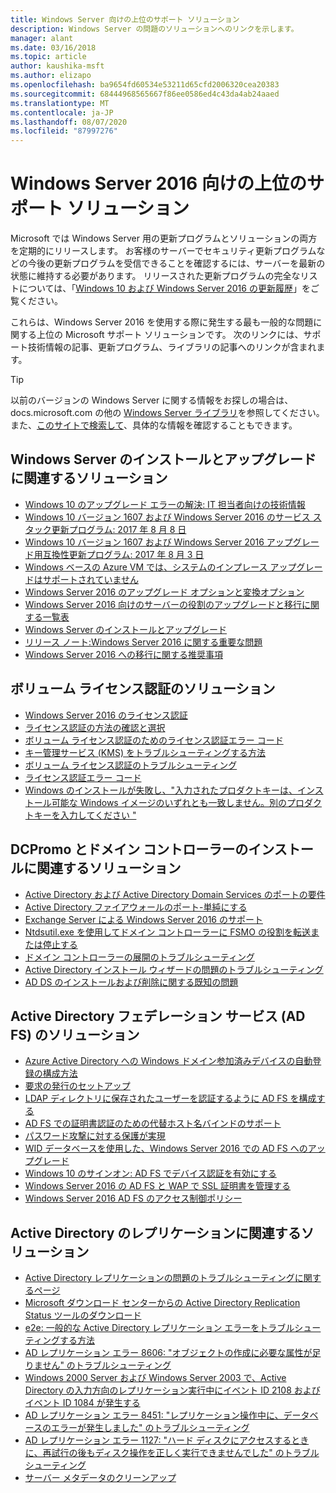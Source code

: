 ```yaml
---
title: Windows Server 向けの上位のサポート ソリューション
description: Windows Server の問題のソリューションへのリンクを示します。
manager: alant
ms.date: 03/16/2018
ms.topic: article
author: kaushika-msft
ms.author: elizapo
ms.openlocfilehash: ba9654fd60534e53211d65cfd2006320cea20383
ms.sourcegitcommit: 68444968565667f86ee0586ed4c43da4ab24aaed
ms.translationtype: MT
ms.contentlocale: ja-JP
ms.lasthandoff: 08/07/2020
ms.locfileid: "87997276"
---
```

# <a name="top-support-solutions-for-windows-server-2016"></a>Windows Server 2016 向けの上位のサポート ソリューション

Microsoft では Windows Server 用の更新プログラムとソリューションの両方を定期的にリリースします。 お客様のサーバーでセキュリティ更新プログラムなどの今後の更新プログラムを受信できることを確認するには、サーバーを最新の状態に維持する必要があります。 リリースされた更新プログラムの完全なリストについては、「[Windows 10 および Windows Server 2016 の更新履歴](https://support.microsoft.com/help/4000825/windows-10-windows-server-2016-update-history)」をご覧ください。

これらは、Windows Server 2016 を使用する際に発生する最も一般的な問題に関する上位の Microsoft サポート ソリューションです。 次のリンクには、サポート技術情報の記事、更新プログラム、ライブラリの記事へのリンクが含まれます。

>[!TIP]
> 以前のバージョンの Windows Server に関する情報をお探しの場合は、 docs.microsoft.com の他の [Windows Server ライブラリ](/previous-versions/windows/)を参照してください。 また、[このサイトで検索して](/search/index?dataSource=previousVersions&search=Windows+Server)、具体的な情報を確認することもできます。

## <a name="solutions-for-installing-or-upgrading-windows-server"></a>Windows Server のインストールとアップグレードに関連するソリューション

- [Windows 10 のアップグレード エラーの解決: IT 担当者向けの技術情報](/windows/deployment/upgrade/resolve-windows-10-upgrade-errors)
- [Windows 10 バージョン 1607 および Windows Server 2016 のサービス スタック更新プログラム: 2017 年 8 月 8 日](https://support.microsoft.com/help/4035631)
- [Windows 10 バージョン 1607 および Windows Server 2016 アップグレード用互換性更新プログラム: 2017 年 8 月 3 日](https://support.microsoft.com/help/4033524)
- [Windows ベースの Azure VM では、システムのインプレース アップグレードはサポートされていません](https://support.microsoft.com/help/4014997)
- [Windows Server 2016 のアップグレード オプションと変換オプション](../get-started/supported-upgrade-paths.md)
- [Windows Server 2016 向けのサーバーの役割のアップグレードと移行に関する一覧表](../get-started/server-role-upgradeability-table.md)
- [Windows Server のインストールとアップグレード](../get-started/installation-and-upgrade.md)
- [リリース ノート:Windows Server 2016 に関する重要な問題](../get-started/windows-server-2016-ga-release-notes.md)
- [Windows Server 2016 への移行に関する推奨事項](../get-started/recommendations-moving-to-server2016.md)

## <a name="solutions-for-volume-activation"></a>ボリューム ライセンス認証のソリューション
- [Windows Server 2016 のライセンス認証](../get-started/server-2016-activation.md)
- [ライセンス認証の方法の確認と選択](/previous-versions/windows/it-pro/windows-server-2012-R2-and-2012/jj134256(v=ws.11))
- [ボリューム ライセンス認証のためのライセンス認証エラー コード](/previous-versions/windows/it-pro/windows-server-2012-R2-and-2012/dn502528(v=ws.11))
- [キー管理サービス (KMS) をトラブルシューティングする方法](/previous-versions/tn-archive/ee939272(v=technet.10))
- [ボリューム ライセンス認証のトラブルシューティング](/previous-versions/tn-archive/ff793439(v=technet.10))
- [ライセンス認証エラー コード](/previous-versions/ff793399(v=technet.10))
- [Windows のインストールが失敗し、"入力されたプロダクトキーは、インストール可能な Windows イメージのいずれとも一致しません。別のプロダクトキーを入力してください "](https://support.microsoft.com/help/2796988/windows-8-or-windows-server-2012-installation-may-fail-with-error-mess)

## <a name="solutions-related-to-dcpromo-and-installing-domain-controllers"></a>DCPromo とドメイン コントローラーのインストールに関連するソリューション
- [Active Directory および Active Directory Domain Services のポートの要件](/previous-versions/windows/it-pro/windows-server-2008-R2-and-2008/dd772723(v=ws.10))
- [Active Directory ファイアウォールのポート-単純にする](http://blogs.msmvps.com/acefekay/2011/11/01/active-directory-firewall-ports-let-s-try-to-make-this-simple/)
- [Exchange Server による Windows Server 2016 のサポート](/Exchange/plan-and-deploy/supportability-matrix?view=exchserver-2019)
- [Ntdsutil.exe を使用してドメイン コントローラーに FSMO の役割を転送または停止する](https://support.microsoft.com/kb/255504)
- [ドメイン コントローラーの展開のトラブルシューティング](../identity/ad-ds/deploy/troubleshooting-domain-controller-deployment.md)
- [Active Directory インストール ウィザードの問題のトラブルシューティング](/previous-versions/windows/it-pro/windows-2000-server/bb727058(v=technet.10))
- [AD DS のインストールおよび削除に関する既知の問題](/previous-versions/windows/it-pro/windows-server-2008-R2-and-2008/cc754463(v=ws.10))

## <a name="solutions-for-active-directory-federation-services-ad-fs"></a>Active Directory フェデレーション サービス (AD FS) のソリューション
- [Azure Active Directory への Windows ドメイン参加済みデバイスの自動登録の構成方法](/azure/active-directory/active-directory-conditional-access-automatic-device-registration-setup)
- [要求の発行のセットアップ](/azure/active-directory/device-management-hybrid-azuread-joined-devices-setup#step-2-setup-issuance-of-claims)
- [LDAP ディレクトリに保存されたユーザーを認証するように AD FS を構成する](../identity/ad-fs/operations/configure-ad-fs-to-authenticate-users-stored-in-ldap-directories.md)
- [AD FS での証明書認証のための代替ホスト名バインドのサポート](../identity/ad-fs/operations/ad-fs-support-for-alternate-hostname-binding-for-certificate-authentication.md)
- [パスワード攻撃に対する保護が実現](/archive/blogs/tspring/federated-to-microsoft-cloud-and-account-lockouts)
- [WID データベースを使用した、Windows Server 2016 での AD FS へのアップグレード](../identity/ad-fs/deployment/upgrading-to-ad-fs-in-windows-server.md)
- [Windows 10 のサインオン: AD FS でデバイス認証を有効にする](../identity/ad-fs/operations/configure-device-based-conditional-access-on-premises.md)
- [Windows Server 2016 の AD FS と WAP で SSL 証明書を管理する](../identity/ad-fs/operations/manage-ssl-certificates-ad-fs-wap.md)
- [Windows Server 2016 AD FS のアクセス制御ポリシー](../identity/ad-fs/operations/access-control-policies-in-ad-fs.md)

## <a name="solutions-related-to-active-directory-replication"></a>Active Directory のレプリケーションに関連するソリューション

- [Active Directory レプリケーションの問題のトラブルシューティングに関するページ](../identity/ad-ds/manage/troubleshoot/troubleshooting-active-directory-replication-problems.md)
- [Microsoft ダウンロード センターからの Active Directory Replication Status ツールのダウンロード](https://www.microsoft.com/en-in/download/details.aspx?id=30005)
- [e2e: 一般的な Active Directory レプリケーション エラーをトラブルシューティングする方法](https://support.microsoft.com/kb/3108513)
- [AD レプリケーション エラー 8606: "オブジェクトの作成に必要な属性が足りません" のトラブルシューティング](https://support.microsoft.com/kb/2028495)
- [Windows 2000 Server および Windows Server 2003 で、Active Directory の入力方向のレプリケーション実行中にイベント ID 2108 およびイベント ID 1084 が発生する](https://support.microsoft.com/kb/837932)
- [AD レプリケーション エラー 8451: "レプリケーション操作中に、データベースのエラーが発生しました" のトラブルシューティング](https://support.microsoft.com/kb/2645996)
- [AD レプリケーション エラー 1127: "ハード ディスクにアクセスするときに、再試行の後もディスク操作を正しく実行できませんでした" のトラブルシューティング](https://support.microsoft.com/kb/2025726)
- [サーバー メタデータのクリーンアップ](/previous-versions/windows/it-pro/windows-server-2008-R2-and-2008/cc816907(v=ws.10))